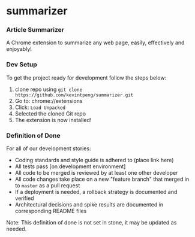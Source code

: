 # summarizer

### Article Summarizer

A Chrome extension to summarize any web page, easily, effectively and enjoyably!

### Dev Setup

To get the project ready for development follow the steps below:
1. clone repo using `git clone https://github.com/kevintpeng/summarizer.git`
2. Go to: chrome://extensions
3. Click: `Load Unpacked`
4. Selected the cloned Git repo
5. The extension is now installed!

### Definition of Done

For all of our development stories:
- Coding standards and style guide is adhered to (place link here)
- All tests pass [on development environment]
- All code to be merged is reviewed by at least one other developer
- All code changes take place on a new "feature branch" that merged in to `master` as a pull request
- If a deployment is needed, a rollback strategy is documented and verified
- Architectural decisions and spike results are documented in corresponding README files

Note: This definition of done is not set in stone, it may be updated as needed.

